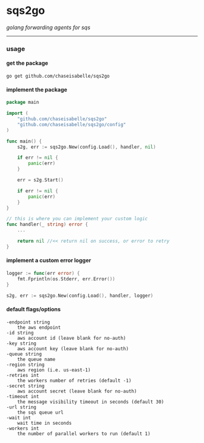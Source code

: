 # sqs2go

_golang forwarding agents for sqs_

---

### usage

#### get the package

`go get github.com/chaseisabelle/sqs2go`

#### implement the package

```go
package main

import (
	"github.com/chaseisabelle/sqs2go"
	"github.com/chaseisabelle/sqs2go/config"
)

func main() {
	s2g, err := sqs2go.New(config.Load(), handler, nil)

	if err != nil {
		panic(err)
	}

	err = s2g.Start()

	if err != nil {
		panic(err)
	}
}

// this is where you can implement your custom logic
func handler(_ string) error {
	...

	return nil //<< return nil on success, or error to retry
}
```

#### implement a custom error logger

```go
logger := func(err error) {
    fmt.Fprintln(os.Stderr, err.Error())
}

s2g, err := sqs2go.New(config.Load(), handler, logger)
```

#### default flags/options

```
-endpoint string
    the aws endpoint
-id string
    aws account id (leave blank for no-auth)
-key string
    aws account key (leave blank for no-auth)
-queue string
    the queue name
-region string
    aws region (i.e. us-east-1)
-retries int
    the workers number of retries (default -1)
-secret string
    aws account secret (leave blank for no-auth)
-timeout int
    the message visibility timeout in seconds (default 30)
-url string
    the sqs queue url
-wait int
    wait time in seconds
-workers int
    the number of parallel workers to run (default 1)
```